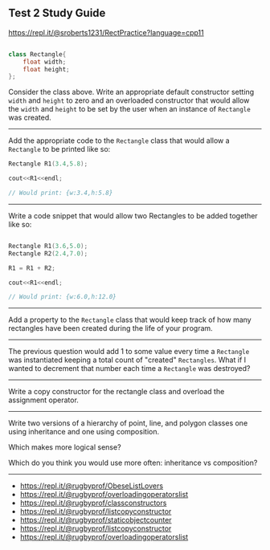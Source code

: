 ## Test 2 Study Guide

https://repl.it/@sroberts1231/RectPractice?language=cpp11

```cpp

class Rectangle{
    float width;
    float height;
};
```

Consider the class above. Write an appropriate default constructor setting `width` and `height` to zero and an overloaded constructor that would allow the `width` and `height` to be set by the user when an instance of `Rectangle` was created.

------

Add the appropriate code to the `Rectangle` class that would allow a `Rectangle` to be printed like so:

```cpp
Rectangle R1(3.4,5.8);

cout<<R1<<endl;

// Would print: {w:3.4,h:5.8}
```

------

Write a code snippet that would allow two Rectangles to be added together like so:

```cpp

Rectangle R1(3.6,5.0);
Rectangle R2(2.4,7.0);

R1 = R1 + R2;

cout<<R1<<endl;

// Would print: {w:6.0,h:12.0}
```

-----

Add a property to the `Rectangle` class that would keep track of how many rectangles have been created during the life of your program. 

----

The previous question would add 1 to some value every time a `Rectangle` was instantiated keeping a total count of "created" `Rectangles`. What if I wanted to decrement that number each time a `Rectangle` was destroyed?

-----

Write a copy constructor for the rectangle class and overload the assignment operator.

-----

Write two versions of a hierarchy of point, line, and polygon classes one using inheritance and one using composition.  

Which makes more logical sense? 

Which do you think you would use more often: inheritance vs composition?

-----


- https://repl.it/@rugbyprof/ObeseListLovers
- https://repl.it/@rugbyprof/overloadingoperatorslist
- https://repl.it/@rugbyprof/classconstructors
- https://repl.it/@rugbyprof/listcopyconstructor
- https://repl.it/@rugbyprof/staticobjectcounter
- https://repl.it/@rugbyprof/listcopyconstructor
- https://repl.it/@rugbyprof/overloadingoperatorslist
